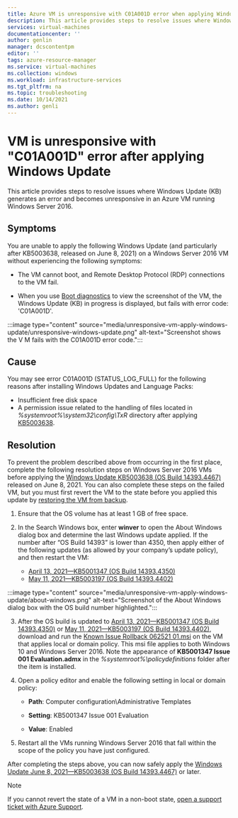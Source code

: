 ```yaml
---
title: Azure VM is unresponsive with C01A001D error when applying Windows Update
description: This article provides steps to resolve issues where Windows update generates an error and becomes unresponsive in an Azure VM.
services: virtual-machines
documentationcenter: ''
author: genlin
manager: dcscontentpm
editor: ''
tags: azure-resource-manager
ms.service: virtual-machines
ms.collection: windows
ms.workload: infrastructure-services
ms.tgt_pltfrm: na
ms.topic: troubleshooting
ms.date: 10/14/2021
ms.author: genli
---
```


# VM is unresponsive with "C01A001D" error after applying Windows Update

This article provides steps to resolve issues where Windows Update (KB) generates an error and becomes unresponsive in an Azure VM running Windows Server 2016.

## Symptoms

You are unable to apply the following Windows Update (and particularly after KB5003638, released on June 8, 2021) on a Windows Server 2016 VM without experiencing the following symptoms:

- The VM cannot boot, and Remote Desktop Protocol (RDP) connections to the VM fail.

- When you use [Boot diagnostics](./boot-diagnostics.md) to view the screenshot of the VM, the Windows Update (KB) in progress is displayed, but fails with error code: 'C01A001D'.

:::image type="content" source="media/unresponsive-vm-apply-windows-update/unresponsive-windows-update.png" alt-text="Screenshot shows the V M fails with the C01A001D error code.":::

## Cause

You may see error C01A001D (STATUS_LOG_FULL) for the following reasons after installing Windows Updates and Language Packs:

- Insufficient free disk space
- A permission issue related to the handling of files located in *%systemroot%\system32\config\TxR* directory after applying [KB5003638](https://support.microsoft.com/topic/june-8-2021-kb5003638-os-build-14393-4467-d9dfce91-b425-483a-8280-f54d7005b231).

## Resolution

To prevent the problem described above from occurring in the first place, complete the following resolution steps on Windows Server 2016 VMs before applying the [Windows Update KB5003638 (OS Build 14393.4467)](https://support.microsoft.com/en-us/topic/june-8-2021-kb5003638-os-build-14393-4467-d9dfce91-b425-483a-8280-f54d7005b231) released on June 8, 2021. You can also complete these steps on the failed VM, but you must first revert the VM to the state before you applied this update by [restoring the VM from backup](/azure/virtual-machines/windows/expand-os-disk).

1. Ensure that the OS volume has at least 1 GB of free space.
2. In the Search Windows box, enter **winver** to open the About Windows dialog box and determine the last Windows update applied. If the number after “OS Build 14393” is lower than 4350, then apply either of the following updates (as allowed by your company’s update policy), and then restart the VM:

    - [April 13, 2021—KB5001347 (OS Build 14393.4350)](https://support.microsoft.com/topic/april-13-2021-kb5001347-os-build-14393-4350-ee0e6301-3428-4a14-8e67-d69c5b31c66a)
    - [May 11, 2021—KB5003197 (OS Build 14393.4402)](https://support.microsoft.com/topic/may-11-2021-kb5003197-os-build-14393-4402-672e4557-b496-4ec7-bf26-3268aaf16697)

:::image type="content" source="media/unresponsive-vm-apply-windows-update/about-windows.png" alt-text="Screenshot of the About Windows dialog box with the OS build number highlighted.":::

3. After the OS build is updated to [April 13, 2021—KB5001347 (OS Build 14393.4350)](https://support.microsoft.com/topic/april-13-2021-kb5001347-os-build-14393-4350-ee0e6301-3428-4a14-8e67-d69c5b31c66a) or [May 11, 2021—KB5003197 (OS Build 14393.4402)](https://support.microsoft.com/topic/may-11-2021-kb5003197-os-build-14393-4402-672e4557-b496-4ec7-bf26-3268aaf16697), download and run the [Known Issue Rollback 062521 01.msi](https://download.microsoft.com/download/e/c/6/ec684975-1ad7-4d6f-a228-2da17b0a72b3/Windows%2010%20(1607)%20Known%20Issue%20Rollback%20062521%2001.msi) on the VM that applies local or domain policy. This msi file applies to both Windows 10 and Windows Server 2016. Note the appearance of **KB5001347 Issue 001 Evaluation.admx** in the *%systemroot%\policydefinitions* folder after the item is installed.
4. Open a policy editor and enable the following setting in local or domain policy:

    - **Path**: Computer configuration\Administrative Templates

    - **Setting**: KB5001347 Issue 001 Evaluation

    - **Value**: Enabled
5. Restart all the VMs running Windows Server 2016 that fall within the scope of the policy you have just configured.

After completing the steps above, you can now safely apply the [Windows Update June 8, 2021—KB5003638 (OS Build 14393.4467)](https://support.microsoft.com/en-us/topic/june-8-2021-kb5003638-os-build-14393-4467-d9dfce91-b425-483a-8280-f54d7005b231) or later.

> [!NOTE]
> If you cannot revert the state of a VM in a non-boot state, [open a support ticket with Azure Support](https://ms.portal.azure.com/#blade/Microsoft_Azure_Support/HelpAndSupportBlade/overview).